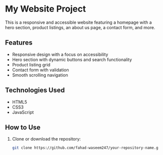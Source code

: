 # My Website Project

This is a responsive and accessible website featuring a homepage with a hero section, product listings, an about us page, a contact form, and more.

## Features
- Responsive design with a focus on accessibility
- Hero section with dynamic buttons and search functionality
- Product listing grid
- Contact form with validation
- Smooth scrolling navigation

## Technologies Used
- HTML5
- CSS3
- JavaScript

## How to Use
1. Clone or download the repository:
   ```bash
   git clone https://github.com/fahad-waseem247/your-repository-name.git
